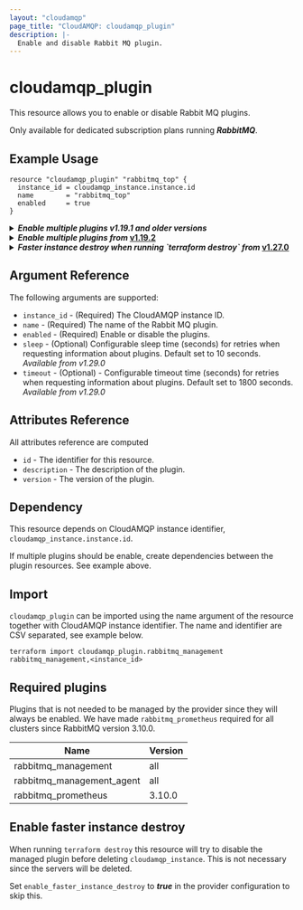 ```yaml
---
layout: "cloudamqp"
page_title: "CloudAMQP: cloudamqp_plugin"
description: |-
  Enable and disable Rabbit MQ plugin.
---
```


# cloudamqp_plugin

This resource allows you to enable or disable Rabbit MQ plugins.

Only available for dedicated subscription plans running ***RabbitMQ***.

## Example Usage

```hcl
resource "cloudamqp_plugin" "rabbitmq_top" {
  instance_id = cloudamqp_instance.instance.id
  name        = "rabbitmq_top"
  enabled     = true
}
```

<details>
  <summary>
    <b>
      <i>Enable multiple plugins v1.19.1 and older versions</i>
    </b>
  </summary>

Rabbit MQ can only change one plugin at a time. It will fail if multiple plugins resources are used, unless by creating dependencies with `depend_on` between the resources. Once one plugin has been enabled, the other will continue. See example below.

```hcl
resource "cloudamqp_plugin" "rabbitmq_top" {
  instance_id = cloudamqp_instance.instance.id
  name        = "rabbitmq_top"
  enabled     = true
}

resource "cloudamqp_plugin" "rabbitmq_amqp1_0" {
  instance_id = cloudamqp_instance.instance.id
  name        = "rabbitmq_amqp1_0"
  enabled     = true

  depends_on = [
    cloudamqp_plugin.rabbitmq_top
  ]
}
```

</details>

<details>
  <summary>
    <b>
      <i>Enable multiple plugins from </i>
      <a href="https://github.com/cloudamqp/terraform-provider-cloudamqp/releases/tag/v1.19.2">v1.19.2</a>
    </b>
  </summary>

CloudAMQP Terraform provider [v1.19.2](https://github.com/cloudamqp/terraform-provider-cloudamqp/releases/tag/v1.19.2) support asynchronous request for plugin actions.

```hcl
resource "cloudamqp_plugin" "rabbitmq_top" {
  instance_id = cloudamqp_instance.instance.id
  name        = "rabbitmq_top"
  enabled     = true
}

resource "cloudamqp_plugin" "rabbitmq_amqp1_0" {
  instance_id = cloudamqp_instance.instance.id
  name        = "rabbitmq_amqp1_0"
  enabled     = true
}
```

</details>

<details>
  <summary>
    <b>
      <i>Faster instance destroy when running `terraform destroy` from </i>
      <a href="https://github.com/cloudamqp/terraform-provider-cloudamqp/releases/tag/v1.27.0">v1.27.0</a>
    </b>
  </summary>

CloudAMQP Terraform provider [v1.27.0](https://github.com/cloudamqp/terraform-provider-cloudamqp/releases/tag/v1.27.0) enables faster `cloudamqp_instance` destroy when running `terraform destroy`.

```hcl
# Configure the CloudAMQP Provider
provider "cloudamqp" {
  apikey = var.cloudamqp_customer_api_key
  enable_faster_instance_destroy = true
}

resource "cloudamqp_instance" "instance" {
  name    = "terraform-cloudamqp-instance"
  plan    = "bunny-1"
  region  = "amazon-web-services::us-west-1"
  tags    = ["terraform"]
}

resource "cloudamqp_plugin" "rabbitmq_top" {
  instance_id = cloudamqp_instance.instance.id
  name        = "rabbitmq_top"
  enabled     = true
}

resource "cloudamqp_plugin" "rabbitmq_amqp1_0" {
  instance_id = cloudamqp_instance.instance.id
  name        = "rabbitmq_amqp1_0"
  enabled     = true
}
```

</details>

## Argument Reference

The following arguments are supported:

* `instance_id` - (Required) The CloudAMQP instance ID.
* `name`        - (Required) The name of the Rabbit MQ plugin.
* `enabled`     - (Required) Enable or disable the plugins.
* `sleep` - (Optional) Configurable sleep time (seconds) for retries when requesting information
about plugins. Default set to 10 seconds. *Available from v1.29.0*
* `timeout` - (Optional) - Configurable timeout time (seconds) for retries when requesting
information about plugins. Default set to 1800 seconds. *Available from v1.29.0*

## Attributes Reference

All attributes reference are computed

* `id`          - The identifier for this resource.
* `description` - The description of the plugin.
* `version`     - The version of the plugin.

## Dependency

This resource depends on CloudAMQP instance identifier, `cloudamqp_instance.instance.id`.

If multiple plugins should be enable, create dependencies between the plugin resources. See example above.

## Import

`cloudamqp_plugin` can be imported using the name argument of the resource together with CloudAMQP instance identifier. The name and identifier are CSV separated, see example below.

`terraform import cloudamqp_plugin.rabbitmq_management rabbitmq_management,<instance_id>`

## Required plugins

Plugins that is not needed to be managed by the provider since they will always be enabled. We have made `rabbitmq_prometheus` required for all clusters since RabbitMQ version 3.10.0.

| Name                      | Version |
|---------------------------|---------|
| rabbitmq_management       | all     |
| rabbitmq_management_agent | all     |
| rabbitmq_prometheus       | 3.10.0  |

## Enable faster instance destroy

When running `terraform destroy` this resource will try to disable the managed plugin before
deleting `cloudamqp_instance`. This is not necessary since the servers will be deleted.

Set `enable_faster_instance_destroy` to ***true*** in the provider configuration to skip this.
